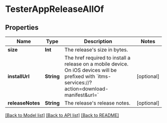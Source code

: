 # TesterAppReleaseAllOf

## Properties
Name | Type | Description | Notes
------------ | ------------- | ------------- | -------------
**size** | **Int** | The release&#39;s size in bytes. | 
**installUrl** | **String** | The href required to install a release on a mobile device. On iOS devices will be prefixed with &#x60;itms-services://?action&#x3D;download-manifest&amp;url&#x3D;&#x60; | [optional] 
**releaseNotes** | **String** | The release&#39;s release notes. | [optional] 

[[Back to Model list]](../README.md#documentation-for-models) [[Back to API list]](../README.md#documentation-for-api-endpoints) [[Back to README]](../README.md)


